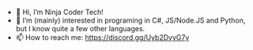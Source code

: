 - 👋 Hi, I’m Ninja Coder Tech!
- 👀 I’m (mainly) interested in programing in C#, JS/Node.JS and Python, but I know quite a few other languages.
- 📫 How to reach me: https://discord.gg/Uyb2DvyG7y

<!---
NinjaCoderTech/NinjaCoderTech is a ✨ special ✨ repository because its `README.md` (this file) appears on your GitHub profile.
You can click the Preview link to take a look at your changes.
--->
